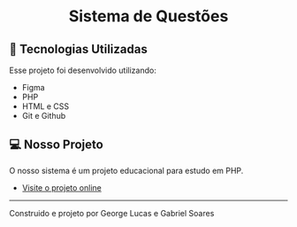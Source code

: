 <h1 align="center"> Sistema de Questões </h1>

## 🚀 Tecnologias Utilizadas

Esse projeto foi desenvolvido utilizando:

- Figma
- PHP
- HTML e CSS
- Git e Github

## 💻 Nosso Projeto

O nosso sistema é um projeto educacional para estudo em PHP.

- [Visite o projeto online](x)

---

Construido e projeto por George Lucas e Gabriel Soares